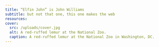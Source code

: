 ```yaml
---
title: “Elfin John” is John Williams
subtitle: but not that one, this one makes the web
resources:
cover:
  src: /uploads/cover.jpg
  alt: A red-ruffed lemur at the National Zoo.
  caption: A red-ruffed lemur at the National Zoo in Washington, DC.
---
```

